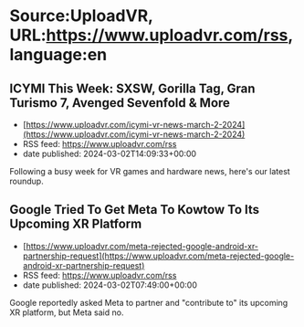 # Source:UploadVR, URL:https://www.uploadvr.com/rss, language:en

## ICYMI This Week: SXSW, Gorilla Tag, Gran Turismo 7, Avenged Sevenfold &amp; More
 - [https://www.uploadvr.com/icymi-vr-news-march-2-2024](https://www.uploadvr.com/icymi-vr-news-march-2-2024)
 - RSS feed: https://www.uploadvr.com/rss
 - date published: 2024-03-02T14:09:33+00:00

Following a busy week for VR games and hardware news, here's our latest roundup.

## Google Tried To Get Meta To Kowtow To Its Upcoming XR Platform
 - [https://www.uploadvr.com/meta-rejected-google-android-xr-partnership-request](https://www.uploadvr.com/meta-rejected-google-android-xr-partnership-request)
 - RSS feed: https://www.uploadvr.com/rss
 - date published: 2024-03-02T07:49:00+00:00

Google reportedly asked Meta to partner and &quot;contribute to&quot; its upcoming XR platform, but Meta said no.

